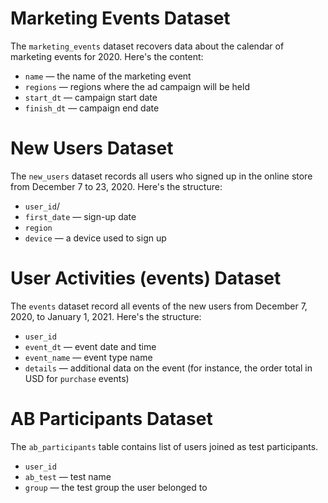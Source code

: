 # Marketing Events Dataset
The `marketing_events` dataset recovers data about the calendar of marketing events for 2020. Here's the content: 
- `name` — the name of the marketing event
- `regions` — regions where the ad campaign will be held
- `start_dt` — campaign start date
- `finish_dt` — campaign end date

# New Users Dataset
The `new_users` dataset records all users who signed up in the online store from December 7 to 23, 2020. Here's the structure:
- `user_id`/
- `first_date` — sign-up date
- `region`
- `device` — a device used to sign up

# User Activities (events) Dataset
The `events` dataset record all events of the new users from December 7, 2020, to January 1, 2021. Here's the structure:
- `user_id`
- `event_dt` — event date and time
- `event_name` — event type name
- `details` — additional data on the event (for instance, the order total in USD for `purchase` events)

# AB Participants Dataset
The `ab_participants` table contains list of users joined as test participants.
- `user_id`
- `ab_test` — test name
- `group` — the test group the user belonged to
